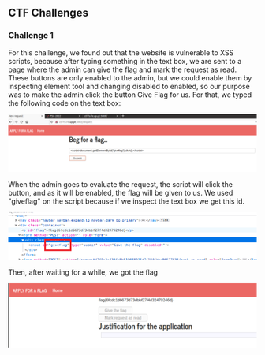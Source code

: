 
## CTF Challenges

### Challenge 1 

For this challenge, we found out that the website is vulnerable to XSS scripts, because after typing something in the text box, we are sent to a page where the admin can give the flag and mark the request as read. These buttons are only enabled to the admin, but we could enable them by inspecting element tool and changing disabled to enabled, so our purpose was to make the admin click the button Give Flag for us. For that, we 
typed the following code on the text box: 


![ctf](/images/logbook10/ctf1.png)

When the admin goes to evaluate the request, the script will click the button, and as it will be enabled, the flag will be given to us.
We used "giveflag" on the script because if we inspect the text box we get this id.

![ctf11](/images/ctf12.png)

Then, after waiting for a while, we got the flag 

![ctf1](/images/logbook10/ctf11.png)
